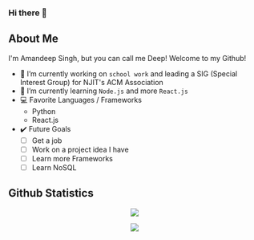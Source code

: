 ### Hi there 👋

## About Me

I'm Amandeep Singh, but you can call me Deep! Welcome to my Github!

- 🔭 I’m currently working on `school work` and leading a SIG (Special Interest Group) for NJIT's ACM Association
- 🌱 I’m currently learning `Node.js` and more `React.js`
- 💻 Favorite Languages / Frameworks
  - Python
  - React.js
- ✔️ Future Goals
  - [ ] Get a job
  - [ ] Work on a project idea I have
  - [ ] Learn more Frameworks
  - [ ] Learn NoSQL

<!--
**SinghSanity/SinghSanity** is a ✨ _special_ ✨ repository because its `README.md` (this file) appears on your GitHub profile.

Here are some ideas to get you started:

- 🔭 I’m currently working on ...
- 🌱 I’m currently learning ...
- 👯 I’m looking to collaborate on ...
- 🤔 I’m looking for help with ...
- 💬 Ask me about ...
- 📫 How to reach me: ...
- 😄 Pronouns: ...
- ⚡ Fun fact: ...
-->

## Github Statistics

<p align="center">
    <img src="https://github-readme-stats.vercel.app/api?username=SinghSanity&show_icons=true&theme=radical">
    <!-- DOCS: https://github.com/anuraghazra/github-readme-stats -->
</p>
<p align="center">
    <img src="https://github-readme-stats.vercel.app/api/top-langs/?username=SinghSanity&exclude_repo=github-readme-stats,anuraghazra.github.io&theme=radical">
</p>
